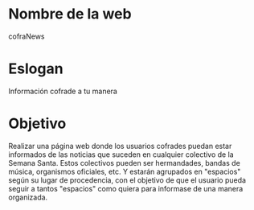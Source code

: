 # Nombre de la web
cofraNews

# Eslogan
Información cofrade a tu manera

# Objetivo
Realizar una página web donde los usuarios cofrades puedan estar informados de las noticias que suceden en cualquier colectivo 
de la Semana Santa.
Estos colectivos pueden ser hermandades, bandas de música, organismos oficiales, etc. Y estarán agrupados en "espacios" según 
su lugar de procedencia, con el objetivo de que el usuario pueda seguir a tantos "espacios" como quiera para informase de una 
manera organizada. 


